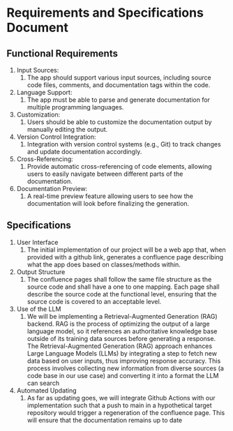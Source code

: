 # Requirements and Specifications Document

## Functional Requirements
1. Input Sources:
   1.  The app should support various input sources, including source code files, comments, and documentation tags within the code.
2. Language Support:
   1. The app must be able to parse and generate documentation for multiple programming languages.
3. Customization:
   1. Users should be able to customize the documentation output by manually editing the output.
4. Version Control Integration:
   1. Integration with version control systems (e.g., Git) to track changes and update documentation accordingly.
5. Cross-Referencing:
   1. Provide automatic cross-referencing of code elements, allowing users to easily navigate between different parts of the documentation.
6. Documentation Preview:
   1. A real-time preview feature allowing users to see how the documentation will look before finalizing the generation.

## Specifications
1. User Interface
   1. The initial implementation of our project will be a web app that, when provided with a github link, generates a confluence page describing what the app does based on classes/methods within.
2. Output Structure
   1. The confluence pages shall follow the same file structure as the source code and shall have a one to one mapping. Each page shall describe the source code at the functional level, ensuring that the source code is covered to an acceptable level.
3. Use of the LLM
   1. We will be implementing a Retrieval-Augmented Generation (RAG) backend. RAG is the process of optimizing the output of a large language model, so it references an authoritative knowledge base outside of its training data sources before generating a response. The Retrieval-Augmented Generation (RAG) approach enhances Large Language Models (LLMs) by integrating a step to fetch new data based on user inputs, thus improving response accuracy. This process involves collecting new information from diverse sources (a code base in our use case) and converting it into a format the LLM can search
4. Automated Updating
   1. As far as updating goes, we will integrate Github Actions with our implementation such that a push to main in a hypothetical target repository would trigger a regeneration of the confluence page. This will ensure that the documentation remains up to date
